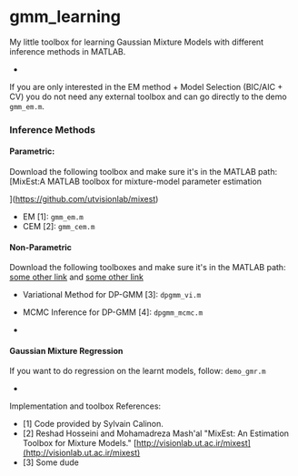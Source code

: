 # gmm_learning

My little toolbox for learning Gaussian Mixture Models with different inference methods in MATLAB.

-


If you are only interested in the EM method + Model Selection (BIC/AIC + CV) you do not need any external toolbox and can go directly to the demo ```gmm_em.m```.

### Inference Methods
#### Parametric:
Download the following toolbox and make sure it's in the MATLAB path: [MixEst:A MATLAB toolbox for mixture-model parameter estimation

](https://github.com/utvisionlab/mixest)

- EM [1]:  ```gmm_em.m```
- CEM [2]: ```gmm_cem.m```

#### Non-Parametric
Download the following toolboxes and make sure it's in the MATLAB path: [some other link]() and [some other link]()

- Variational Method for DP-GMM [3]: ```dpgmm_vi.m```
- MCMC Inference for DP-GMM [4]:     ```dpgmm_mcmc.m```

-

#### Gaussian Mixture Regression
If you want to do regression on the learnt models, follow: ```demo_gmr.m```

-

Implementation and toolbox References:
- [1] Code provided by Sylvain Calinon. 
- [2] Reshad Hosseini and Mohamadreza Mash'al "MixEst: An Estimation Toolbox for Mixture Models." [http://visionlab.ut.ac.ir/mixest](http://visionlab.ut.ac.ir/mixest)
- [3] Some dude
